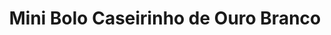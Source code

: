 ---
title: Mini Bolo Caseirinho de Ouro Branco
description: 
category: Bolos
subcategory: Caseirinhos
flavor: Ouro Branco
price: 12
---